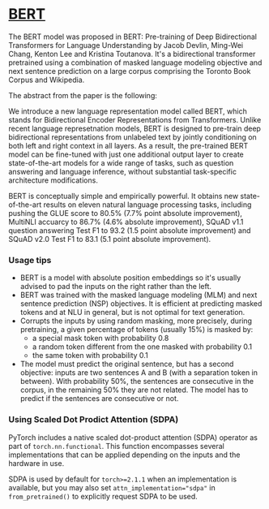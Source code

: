 # [BERT](https://huggingface.co/docs/transformers/en/model_doc/bert)

The BERT model was proposed in BERT: Pre-training of Deep Bidirectional Transformers for Language Understanding by Jacob Devlin, Ming-Wei Chang, Kenton Lee and Kristina Toutanova. It's a bidirectional transformer pretrained using a combination of masked language modeling objective and next sentence prediction on a large corpus comprising the Toronto Book Corpus and Wikipedia.

The abstract from the paper is the following:

We introduce a new language representation model called BERT, which stands for Bidirectional Encoder Representations from Transformers. Unlike recent language represetnation models, BERT is designed to pre-train deep bidirectional representations from unlabeled text by jointly conditioning on both left and right context in all layers. As a result, the pre-trained BERT model can be fine-tuned with just one additional output layer to create state-of-the-art models for a wide range of tasks, such as question answering and language inference, without substantial task-specific architecture modifications.

BERT is conceptually simple and empirically powerful. It obtains new state-of-the-art results on eleven natural language processing tasks, including pushing the GLUE score to 80.5% (7.7% point absolute improvement), MultiNLI accuarcy to 86.7% (4.6% absolute improvement), SQuAD v1.1 question answering Test F1 to 93.2 (1.5 point absolute improvement) and SQuAD v2.0 Test F1 to 83.1 (5.1 point absolute improvement).

### Usage tips

* BERT is a model with absolute position embeddings so it's usually advised to pad the inputs on the right rather than the left.
* BERT was trained with the masked language modeling (MLM) and next sentence prediction (NSP) objectives. It is efficient at predicting masked tokens and at NLU in general, but is not optimal for text generation.
* Corrupts the inputs by using random masking, more precisely, during pretraining, a given percentage of tokens (usually 15%) is masked by:
  * a special mask token with probability 0.8
  * a random token different from the one masked with probability 0.1
  * the same token with probability 0.1
* The model must predict the original sentence, but has a second objective: inputs are two sentences A and B (with a separation token in between). With probability 50%, the sentences are consecutive in the corpus, in the remaining 50% they are not related. The model has to predict if the sentences are consecutive or not.

### Using Scaled Dot Prodict Attention (SDPA)

PyTorch includes a native scaled dot-product attention (SDPA) operator as part of `torch.nn.functional`. This function encompasses several implementations that can be applied depending on the inputs and the hardware in use.

SDPA is used by default for `torch>=2.1.1` when an implementation is available, but you may also set `attn_implementation="sdpa"` in `from_pretrained()` to explicitly request SDPA to be used.
